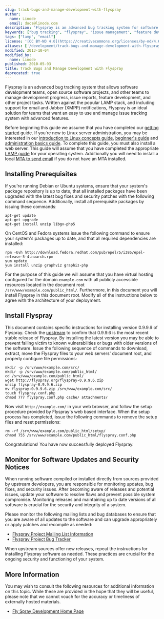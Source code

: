 ```yaml
---
slug: track-bugs-and-manage-development-with-flyspray
author:
  name: Linode
  email: docs@linode.com
description: 'Flyspray is an advanced bug tracking system for software development teams and more. This guide provides you with instructions for installing and using Flyspray.'
keywords: ["bug tracking", "flyspray", "issue management", "feature development"]
tags: ["lamp", "email"]
license: '[CC BY-ND 4.0](https://creativecommons.org/licenses/by-nd/4.0)'
aliases: ['/development/track-bugs-and-manage-development-with-flyspray/','/development/bug-tracking/track-bugs-and-manage-development-with-flyspray/','/web-applications/project-management/flyspray/','/applications/development/track-bugs-and-manage-development-with-flyspray/']
modified: 2013-10-04
modified_by:
  name: Linode
published: 2010-05-03
title: Track Bugs and Manage Development with Flyspray
deprecated: true
---
```


Flyspray is an advanced bug tracking system that allows software development teams, open source software projects, and other teams to manage development progress, issue reports, feature development, and other project tasks. Written against the popular LAMP stack, and including support for email and Jabber (XMPP) notifications, Flyspray is an ideal solution for teams that want an easy to use and manage issue tracking system with advanced features.

Before beginning this guide we assume that you have completed our [getting started](/docs/getting-started/) guide. If you're new to Linux server administration, you may be interested in our [introduction to Linux concepts guide](/docs/tools-reference/introduction-to-linux-concepts/), [beginner's guide](/docs/beginners-guide/) and [administration basics guide](/docs/tools-reference/linux-system-administration-basics/). To complete this guide, you must also install a web server. This guide will assume that you have completed the appropriate [LAMP guide](/docs/web-servers/lamp/) for your operating system. Additionally you will need to install a local [MTA to send email](/docs/tools-reference/linux-system-administration-basics/#send-email-from-your-server) if you do not have an MTA installed.

## Installing Prerequisites

If you're running Debian or Ubuntu systems, ensure that your system's package repository is up to date, that all installed packages have been upgraded with the latest bug fixes and security patches with the following command sequence. Additionally, install all prerequisite packages by issuing these commands:

    apt-get update
    apt-get upgrade
    apt-get install unzip libgv-php5

On CentOS and Fedora systems issue the following command to ensure your system's packages up to date, and that all required dependencies are installed:

    rpm -Uvh http://download.fedora.redhat.com/pub/epel/5/i386/epel-release-5-4.noarch.rpm
    yum update
    yum install unzip graphviz graphiz-php

For the purpose of this guide we will assume that you have virtual hosting configured for the domain `example.com` with all publicly accessible resources located in the document root `/srv/www/example.com/public_html/`. Furthermore, in this document you will install Flyspray in this document root. Modify all of the instructions below to agree with the architecture of your deployment.

## Install Flyspray

This document contains specific instructions for installing version 0.9.9.6 of Flyspray. Check the [upstream](http://flyspray.org/download) to confirm that 0.9.9.6 is the most recent stable release of Flyspray. By installing the latest version you may be able to prevent falling victim to known vulnerabilities or bugs with older versions of the software. Issue the following sequence of commands to download, extract, move the Flyspray files to your web servers' document root, and properly configure file permissions:

    mkdir -p /srv/www/example.com/src/
    mkdir -p /srv/www/example.com/public_html/
    cd /srv/www/example.com/public_html/
    wget http://flyspray.org/flyspray-0.9.9.6.zip
    unzip flyspray-0.9.9.6.zip
    mv flyspray-0.9.9.6.zip /srv/www/example.com/src/
    touch flyspray.conf.php
    chmod 777 flyspray.conf.php cache/ attachments/

Now visit `http://example.com/` in your web browser, and follow the setup procedure provided by Flyspray's web based interface. When the setup process has completed, issue the following commands to remove the setup files and reset permissions:

    rm -rf /srv/www/example.com/public_html/setup/
    chmod 755 /srv/www/example.com/public_html/flyspray.conf.php

Congratulations! You have now successfully deployed Flyspray.

## Monitor for Software Updates and Security Notices

When running software compiled or installed directly from sources provided by upstream developers, you are responsible for monitoring updates, bug fixes, and security issues. After becoming aware of releases and potential issues, update your software to resolve flaws and prevent possible system compromise. Monitoring releases and maintaining up to date versions of all software is crucial for the security and integrity of a system.

Please monitor the following mailing lists and bug databases to ensure that you are aware of all updates to the software and can upgrade appropriately or apply patches and recompile as needed:

-   [Flyspray Project Mailing List Information](http://flyspray.org/mailing_list)
-   [Flyspray Project Bug Tracker](http://bugs.flyspray.org/)

When upstream sources offer new releases, repeat the instructions for installing Flyspray software as needed. These practices are crucial for the ongoing security and functioning of your system.

## More Information

You may wish to consult the following resources for additional information on this topic. While these are provided in the hope that they will be useful, please note that we cannot vouch for the accuracy or timeliness of externally hosted materials.

- [Fly Spray Development Home Page](http://flyspray.org/fly)



